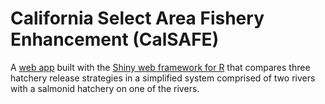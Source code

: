 # California Select Area Fishery Enhancement (CalSAFE)

A [web app](https://fishsciences.shinyapps.io/juvenile-salmonid-habitat-calculator/) built with the [Shiny web framework for R](https://shiny.rstudio.com) that compares three hatchery release strategies in a simplified system comprised of two rivers with a salmonid hatchery on one of the rivers. 
